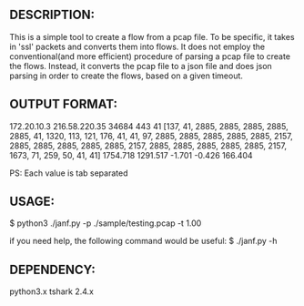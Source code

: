 
DESCRIPTION:
------------
This is a simple tool to create a flow from a pcap file. To be specific, it takes in 'ssl' packets and converts them into flows. It does not employ the conventional(and more efficient) procedure of parsing a pcap file to create the flows. Instead, it converts the pcap file to a json file and does json parsing in order to create the flows, based on a given timeout.

OUTPUT FORMAT:
--------------
<IP1><IP2><port1><port2><total ssl packets exchanged between IP1 and IP2><list of lengths of the encrypted payload of the individual packets exchanged><mean of encrypted packet lengths><standard deviation of encrypted packet length><kurtosis of encrypted packet lengths><skewness of encrypted packet lengths><harmonic mean of encrypted packet length>

172.20.10.3	216.58.220.35	34684	443	41	[137, 41, 2885, 2885, 2885, 2885, 2885, 41, 1320, 113, 121, 176, 41, 41, 97, 2885, 2885, 2885, 2885, 2885, 2157, 2885, 2885, 2885, 2885, 2885, 2157, 2885, 2885, 2885, 2885, 2885, 2157, 1673, 71, 259, 50, 41, 41]	1754.718	1291.517	-1.701	-0.426	166.404

PS: Each value is tab separated

USAGE:
------
$ python3 ./janf.py -p ./sample/testing.pcap -t 1.00

if you need help, the following command would be useful:
$ ./janf.py -h

DEPENDENCY:
-----------
python3.x
tshark 2.4.x
